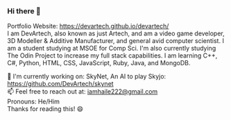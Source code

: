 ### Hi there 👋 
Portfolio Website: https://devartech.github.io/devartech/   
I am DevArtech, also known as just Artech, and am a video game developer, 3D Modeller & Additive Manufacturer, and general avid computer scientist. I am a student studying at MSOE for Comp Sci. I'm also currently studying The Odin Project to increase my full stack capabilities. I am learning C++, C#, Python, HTML, CSS, JavaScript, Ruby, Java, and MongoDB.    
   
🔭 I'm currently working on: SkyNet, An AI to play Skyjo: https://github.com/DevArtech/skynet   
📫 Feel free to reach out at: iamhaile222@gmail.com   
Pronouns: He/Him   
Thanks for reading this! 😄
